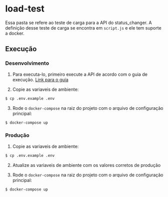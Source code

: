 # load-test

Essa pasta se refere ao teste de carga para a API do status_changer. A definição desse teste de carga se encontra em `script.js` e ele tem suporte a docker.

## Execução

### Desenvolvimento

1. Para executa-lo, primeiro execute a API de acordo com o guia de execução. [Link para o guia](https://github.com/pedroespindula/status_changer/tree/main/api#executando)

2. Copie as variaveis de ambiente:

```sh
$ cp .env.example .env
```

3. Rode o `docker-compose` na raiz do projeto com o arquivo de configuração principal:

```sh
$ docker-compose up
```

### Produção

1. Copie as variaveis de ambiente:

```sh
$ cp .env.example .env
```

2. Atualize as variaveis de ambiente com os valores corretos de produção

3. Rode o `docker-compose` na raiz do projeto com o arquivo de configuração principal:

```sh
$ docker-compose up
```
